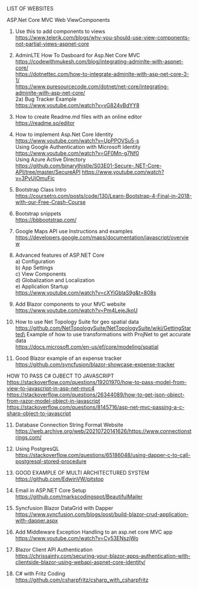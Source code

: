 LIST OF WEBSITES

ASP.Net Core MVC Web ViewComponents
1) Use this to add components to views\
https://www.telerik.com/blogs/why-you-should-use-view-components-not-partial-views-aspnet-core

2) AdminLTE How To Dasboard for Asp.Net Core MVC\
https://codewithmukesh.com/blog/integrating-adminlte-with-aspnet-core/
\
https://dotnettec.com/how-to-integrate-adminlte-with-asp-net-core-3-1/
\
https://www.puresourcecode.com/dotnet/net-core/integrating-adminlte-with-asp-net-core/
\
2a) Bug Tracker Example
\
https://www.youtube.com/watch?v=vG824vBdYY8

3) How to create Readme.md files with an online editor\
https://readme.so/editor

4) How to implement Asp.Net Core Identity\
https://www.youtube.com/watch?v=UpPPOVSu5-s
\
Using Google Authentication with Microsoft Identity\
https://www.youtube.com/watch?v=GF0Mn-g7Nf0
\
Using Azure Active Directory\
https://github.com/binarythistle/S03E01-Secure-.NET-Core-API/tree/master/SecureAPI
https://www.youtube.com/watch?v=3PyUjOmuFic

5) Bootstrap Class Intro\
https://coursetro.com/posts/code/130/Learn-Bootstrap-4-Final-in-2018-with-our-Free-Crash-Course

6) Bootstrap snippets\
https://bbbootstrap.com/

7) Google Maps API use Instructions and examples\
https://developers.google.com/maps/documentation/javascript/overview

8) Advanced features of ASP.NET Core\
  a) Configuration\
  b) App Settings\
  c) View Components\
  d) Globalization and Localization\
  e) Application Startup\
  https://www.youtube.com/watch?v=cXYiGblaS9g&t=808s
  
9) Add Blazor components to your MVC website\
  https://www.youtube.com/watch?v=Pm4LejeJkoU
  
10) How to use Net Topology Suite for geo spatial data\
https://github.com/NetTopologySuite/NetTopologySuite/wiki/GettingStarted\
Example of how to use transformations with ProjNet to get accurate data\
https://docs.microsoft.com/en-us/ef/core/modeling/spatial

10) Good Blazor example of an expense tracker\
https://github.com/syncfusion/blazor-showcase-expense-tracker
  
HOW TO PASS C# OJBECT TO JAVASCRIPT\
https://stackoverflow.com/questions/19201970/how-to-pass-model-from-view-to-javascript-in-asp-net-mvc4
https://stackoverflow.com/questions/26344089/how-to-get-json-object-from-razor-model-object-in-javascript
https://stackoverflow.com/questions/8145716/asp-net-mvc-passing-a-c-sharp-object-to-javascript

11) Database Connection String Format Website\
https://web.archive.org/web/20210720141626/https://www.connectionstrings.com/

12) Using PostgresQL\
https://stackoverflow.com/questions/65186048/using-dapper-c-to-call-postgresql-stored-procedure

13) GOOD EXAMPLE OF MULTI ARCHITECTURED SYSTEM\
https://github.com/EdwinVW/pitstop

14) Email in ASP.NET Core Setup\
https://github.com/markscodingspot/BeautifulMailer

15) Syncfusion Blazor DataGrid with Dapper\
https://www.syncfusion.com/blogs/post/build-blazor-crud-application-with-dapper.aspx

16) Add Middleware Exception Handling to an asp.net core MVC app\
https://www.youtube.com/watch?v=Cy53ENszjWo

17) Blazor Client API Authentication\
https://chrissainty.com/securing-your-blazor-apps-authentication-with-clientside-blazor-using-webapi-aspnet-core-identity/

18) C# with Fritz Coding\
https://github.com/csharpfritz/csharp_with_csharpfritz


